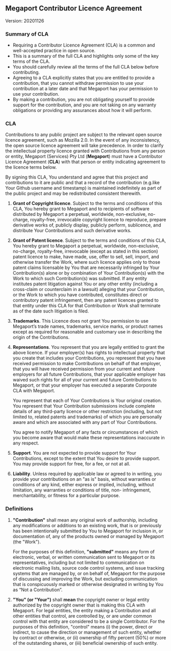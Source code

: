 ## Megaport Contributor Licence Agreement  
Version: 20201126

### Summary of CLA  
- Requiring a Contributor Licence Agreement (CLA) is a common and well-accepted practice in open source. 
- This is a summary of the full CLA and highlights only some of the key terms of the CLA.
- You should carefully review all the terms of the full CLA below before contributing.
- Agreeing to a CLA explicitly states that you are entitled to provide a contribution, that you cannot withdraw permission to use your contribution at a later date and that Megaport has your permission to use your contribution.
- By making a contribution, you are not obligating yourself to provide support for the contribution, and you are not taking on any warranty obligations or providing any assurances about how it will perform.

### CLA 
Contributions to any public project are subject to the relevant open source licence agreement, such as Mozilla 2.0. In the event of any inconsistency, the open source licence agreement will take precedence. In order to clarify the intellectual property licence granted with Contributions from any person or entity, Megaport (Services) Pty Ltd (**Megaport**) must have a Contributor Licence Agreement (**CLA**) with that person or entity indicating agreement to the licence terms below.

By signing this CLA, You understand and agree that this project and contributions to it are public and that a record of the contribution (e.g.like Your Github username and timestamp) is maintained indefinitely as part of the public project and may be redistributed consistent therewith.

1. **Grant of Copyright licence**. Subject to the terms and conditions of this CLA, You hereby grant to Megaport and to recipients of software distributed by Megaport a perpetual, worldwide, non-exclusive, no-charge, royalty-free, irrevocable copyright licence to reproduce, prepare derivative works of, publicly display, publicly perform, sublicence, and distribute Your Contributions and such derivative works.

1. **Grant of Patent licence**. Subject to the terms and conditions of this CLA, You hereby grant to Megaport a perpetual, worldwide, non-exclusive, no-charge, royalty-free, irrevocable (except as stated in this section) patent licence to make, have made, use, offer to sell, sell, import, and otherwise transfer the Work, where such licence applies only to those patent claims licensable by You that are necessarily infringed by Your Contribution(s) alone or by combination of Your Contribution(s) with the Work to which such Contribution(s) was submitted. If any entity institutes patent litigation against You or any other entity (including a cross-claim or counterclaim in a lawsuit) alleging that your Contribution, or the Work to which you have contributed, constitutes direct or contributory patent infringement, then any patent licences granted to that entity under this CLA for that Contribution or Work shall terminate as of the date such litigation is filed.

1. **Trademarks**. This Licence does not grant You permission to use Megaport’s trade names, trademarks, service marks, or product names except as required for reasonable and customary use in describing the origin of the Contributions.

1. **Representations**. You represent that you are legally entitled to grant the above licence. If your employer(s) has rights to intellectual property that you create that includes your Contributions, you represent that you have received permission to make Contributions on behalf of that employer, that you will have received permission from your current and future employers for all future Contributions, that your applicable employer has waived such rights for all of your current and future Contributions to Megaport, or that your employer has executed a separate Corporate CLA with Megaport.  

    You represent that each of Your Contributions is Your original creation. You represent that Your Contribution submissions include complete details of any third-party licence or other restriction (including, but not limited to, related patents and trademarks) of which you are personally aware and which are associated with any part of Your Contributions.  

    You agree to notify Megaport of any facts or circumstances of which you become aware that would make these representations inaccurate in any respect.

1. **Support**. You are not expected to provide support for Your Contributions, except to the extent that You desire to provide support. You may provide support for free, for a fee, or not at all.


1. **Liability**. Unless required by applicable law or agreed to in writing, you provide your contributions on an "as is" basis, without warranties or conditions of any kind, either express or implied, including, without limitation, any warranties or conditions of title, non- infringement, merchantability, or fitness for a particular purpose.

### Definitions

1. **"Contribution"** shall mean any original work of authorship, including any modifications or additions to an existing work, that is or previously has been intentionally submitted by You to Megaport for inclusion in, or documentation of, any of the products owned or managed by Megaport (the "Work").

    For the purposes of this definition, **"submitted"** means any form of electronic, verbal, or written communication sent to Megaport or its representatives, including but not limited to communication on electronic mailing lists, source code control systems, and issue tracking systems that are managed by, or on behalf of, Megaport for the purpose of discussing and improving the Work, but excluding communication that is conspicuously marked or otherwise designated in writing by You as “Not a Contribution”.

1. **"You" (or "Your")** shall **mean** the copyright owner or legal entity authorized by the copyright owner that is making this CLA with Megaport. For legal entities, the entity making a Contribution and all other entities that control, are controlled by, or are under common control with that entity are considered to be a single Contributor. For the purposes of this definition, "control" means (i) the power, direct or indirect, to cause the direction or management of such entity, whether by contract or otherwise, or (ii) ownership of fifty percent (50%) or more of the outstanding shares, or (iii) beneficial ownership of such entity.
